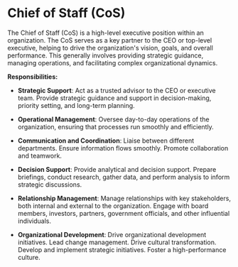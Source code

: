 # Chief of Staff (CoS)

The Chief of Staff (CoS) is a high-level executive position within an organization. The CoS serves as a key partner to the CEO or top-level executive, helping to drive the organization's vision, goals, and overall performance. This generally involves providing strategic guidance, managing operations, and facilitating complex organizational dynamics.

**Responsibilities:**

* **Strategic Support**: Act as a trusted advisor to the CEO or executive team. Provide strategic guidance and support in decision-making, priority setting, and long-term planning.

* **Operational Management**: Oversee day-to-day operations of the organization, ensuring that processes run smoothly and efficiently.

* **Communication and Coordination**: Liaise between different departments. Ensure information flows smoothly. Promote collaboration and teamwork.

* **Decision Support**: Provide analytical and decision support. Prepare briefings, conduct research, gather data, and perform analysis to inform strategic discussions.

* **Relationship Management**: Manage relationships with key stakeholders, both internal and external to the organization. Engage with board members, investors, partners, government officials, and other influential individuals.

* **Organizational Development**: Drive organizational development initiatives. Lead change management. Drive cultural transformation. Develop and implement strategic initiatives. Foster a high-performance culture.
